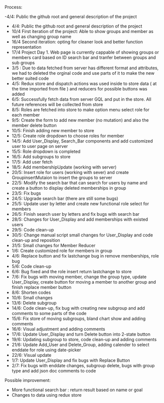 Process:

  -4/4: Public the github root and general description of the project
-  4/4: Public the github root and general description of the project
- 10/4 First iteration of the project: Able to show groups and member as well as changing group name
- 16/4 Second iteration: opting for cleaner look and better function representation 
- 17/4 Project Day 1. Web page is currently cappable of showing groups or members card based on ID search bar and tranfer between groups and sub groups
- 3/5 : Due to data  fetched from server has different format and attributes, we had to deleted the orginal code and use parts of it to make the new better suited code
- 4/5: Redux store and dispatch actions was used inside to store data ( at the time imported from file ) and reducers for possible buttons was added
- 6/5: Successfully fetch data from server GQL and put in the store. All future references will be collected from store
- 8/5: Roles are fetched into store to make option menu select role for each member
- 9/5: Create the form to add new member (no mutation) and also the member delete button
- 10/5: Finish adding new member to store
- 12/5: Create role dropdown to choose roles for member
- 14/5: Add User_Display, Search_Bar components and add customized user to user page on server
- 15/5: Role dropdown is completed
- 16/5: Add subgroups to store
- 17/5: Add user fetch
- 18/5: Add membershipUpdate (working with server)
- 20/5: Insert role for users (working with sever) and create GroupinsertMutaion to insert the groups to server
- 22/5: Modify the search bar that can search for users by name and create a button to display deleted memberships in group
- 23/5: Fix bugs
- 24/5: Upgrade search bar (there are still some bugs)
- 25/5: Update user by letter and create new functional role select for members
- 26/5: Finish search user by letters and fix bugs with search bar
- 28/5: Changes for User_Display and add memberships with existed users
- 29/5: Code clean-up
- 30/5: Change manual script small changes for User_Display and code clean-up and reposition
- 31/5: Small changes for Member Reducer
- 1/6: Create customized role for members in group
- 4/6: Replace button and fix lastchange bug in remove memberships, role bug
- 5/6: Code clean-up
- 6/6: Bug fixed and the role insert return lastchange to store
- 7/6: Fix bugs with moving member, change the group type, update User_Display, create button for moving a member to another group and finish replace member button
- 8/6: Shorten codes
- 10/6: Small changes
- 13/6: Delete subgroup
- 14/6: Code clean-up, fix bug with creating new subgroup and add comments to some parts of the code
- 15/6: Fix store of moving subgroups, bland chart show and adding comments
- 16/6: Visual adjustment and adding comments
- 17/6: Update User_Display and turn Delete button into 2-state button
- 19/6: Updating subgroup to store, code clean-up and adding comments
- 21/6: Update Add_User and Delete_Group, adding calender to select enddate for role using date-picker
- 22/6: Visual update
- 1/7: Update User_Display and fix bugs with Replace Button
- 2/7: Fix bugs with enddate changes, subgroup delete, bugs with group type and add json doc comments to code

Possible improvement:
+ More functional search bar : return result based on name or goal
+ Changes to data using redux store

